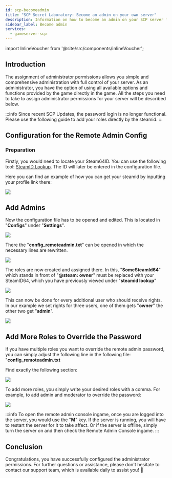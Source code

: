 ```yaml
---
id: scp-becomeadmin
title: "SCP Secret Laboratory: Become an admin on your own server"
description: Information on how to become an admin on your SCP server from ZAP-Hosting.com - ZAP-Hosting.com documentation
sidebar_label: Become admin
services:
  - gameserver-scp
---
```


import InlineVoucher from '@site/src/components/InlineVoucher';


## Introduction
The assignment of administrator permissions allows you simple and comprehensive administration with full control of your server. As an administrator, you have the option of using all available options and functions provided by the game directly in the game. All the steps you need to take to assign administrator permissions for your server will be described below. 
<InlineVoucher />

:::info
Since recent SCP Updates, the password login is no longer functional. Please use the following guide to add your roles directly by the steamid. 
:::


## Configuration for the Remote Admin Config

### Preparation

Firstly, you would need to locate your Steam64ID.
You can use the following tool: [SteamID Lookup](https://steamid.io/lookup).
The ID will later be entered in the configuration file.

Here you can find an example of how you can get your steamid by inputting your profile link there:

![](https://screensaver01.zap-hosting.com/index.php/s/k4EEWwFQB3xAxA2/preview)

## Add Admins

Now the configuration file has to be opened and edited.
This is located in "**Configs**" under "**Settings**".

![](https://screensaver01.zap-hosting.com/index.php/s/NSFrZG3SX6ZaQgb/preview)

There the "**config_remoteadmin.txt**" can be opened in which the necessary lines are rewritten.

![](https://screensaver01.zap-hosting.com/index.php/s/KM6YpQwGC4n8rZW/preview)

The roles are now created and assigned there.
In this, "**SomeSteamId64**" which stands in front of "**@steam: owner**" must be replaced with your SteamID64, which you have previously viewed under "**steamid lookup**"

![](https://screensaver01.zap-hosting.com/index.php/s/HC4Z2s9wPgdJjXT/preview)

This can now be done for every additional user who should receive rights.
In our example we set rights for three users, one of them gets "**owner**" the other two get "**admin**".

![](https://screensaver01.zap-hosting.com/index.php/s/9e7YWoMHAxn3z3b/preview)

## Add More Roles to Override the Password

If you have multiple roles you want to override the remote admin password, you can simply adjust the following line in the following file:
"**config_remoteadmin.txt**

Find exactly the following section: 

![](https://screensaver01.zap-hosting.com/index.php/s/HoGJ7X2ZEWW34bH/preview)

To add more roles, you simply write your desired roles with a comma.
For example, to add admin and moderator to override the password:

![](https://screensaver01.zap-hosting.com/index.php/s/PFLFiG9W3kScZ3d/preview)

:::info
To open the remote admin console ingame, once you are logged into the server, you would use the "**M**" key. If the server is running, you will have to restart the server for it to take affect. Or if the server is offline, simply turn the server on and then check the Remote Admin Console ingame.
:::


## Conclusion

Congratulations, you have successfully configured the administrator permissions. For further questions or assistance, please don't hesitate to contact our support team, which is available daily to assist you! 🙂